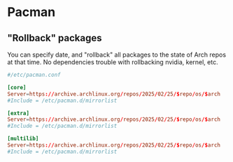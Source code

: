 # Pacman

## "Rollback" packages

You can specify date, and "rollback" all packages to the state of Arch repos at that time. No dependencies trouble with rollbacking nvidia, kernel, etc.

```conf
#/etc/pacman.conf

[core]
Server=https://archive.archlinux.org/repos/2025/02/25/$repo/os/$arch
#Include = /etc/pacman.d/mirrorlist

[extra]
Server=https://archive.archlinux.org/repos/2025/02/25/$repo/os/$arch
#Include = /etc/pacman.d/mirrorlist

[multilib]
Server=https://archive.archlinux.org/repos/2025/02/25/$repo/os/$arch
#Include = /etc/pacman.d/mirrorlist
```
